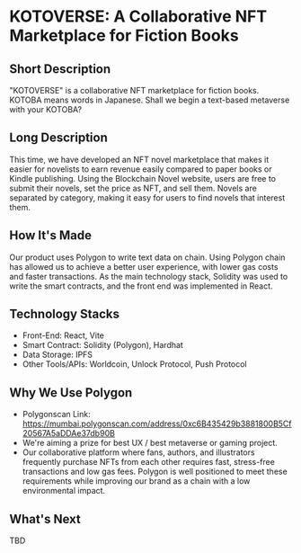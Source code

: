 # KOTOVERSE: A Collaborative NFT Marketplace for Fiction Books

## Short Description
"KOTOVERSE" is a collaborative NFT marketplace for fiction books.
KOTOBA means words in Japanese. Shall we begin a text-based metaverse with your KOTOBA?

## Long Description
This time, we have developed an NFT novel marketplace that makes it easier for novelists to earn revenue easily compared to paper books or Kindle publishing. Using the Blockchain Novel website, users are free to submit their novels, set the price as NFT, and sell them. Novels are separated by category, making it easy for users to find novels that interest them.

## How It's Made
Our product uses Polygon to write text data on chain. Using Polygon chain has allowed us to achieve a better user experience, with lower gas costs and faster transactions. As the main technology stack, Solidity was used to write the smart contracts, and the front end was implemented in React.

## Technology Stacks
- Front-End: React, Vite
- Smart Contract: Solidity (Polygon), Hardhat
- Data Storage: IPFS
- Other Tools/APIs: Worldcoin, Unlock Protocol, Push Protocol

## Why We Use Polygon
- Polygonscan Link: https://mumbai.polygonscan.com/address/0xc6B435429b3881800B5Cf20567A5aDDAe37db90B
- We're aiming a prize for best UX / best metaverse or gaming project.
- Our collaborative platform where fans, authors, and illustrators frequently purchase NFTs from each other requires fast, stress-free transactions and low gas fees. Polygon is well positioned to meet these requirements while improving our brand as a chain with a low environmental impact.

## What's Next
TBD
